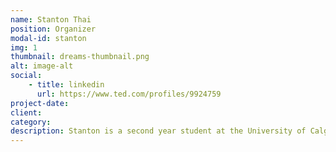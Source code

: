 ```yaml
---
name: Stanton Thai
position: Organizer
modal-id: stanton
img: 1
thumbnail: dreams-thumbnail.png
alt: image-alt
social:
    - title: linkedin
      url: https://www.ted.com/profiles/9924759
project-date:
client:
category:
description: Stanton is a second year student at the University of Calgary taking a combined degree in Chemistry and Education. He is incredibly passionate towards supporting youth in unlocking their full potential, and is currently leading this TEDxYouth organization with the hopes of providing local youth with the opportunity to share their novel and innovative ideas on a globally-recognized platform. Outside of TEDx, Stanton is also involved within a variety of other organizations and initiatives aimed at supporting local youth, but can also be found performing magic, skating, or reading, during his spare time.
---
```

